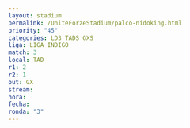 ```yaml
---
layout: stadium
permalink: /UniteForzeStadium/palco-nidoking.html
priority: "45"
categories: LD3 TADS GXS
liga: LIGA INDIGO
match: 3
local: TAD
r1: 2
r2: 1
out: GX
stream: 
hora: 
fecha: 
ronda: "3"
---
```

